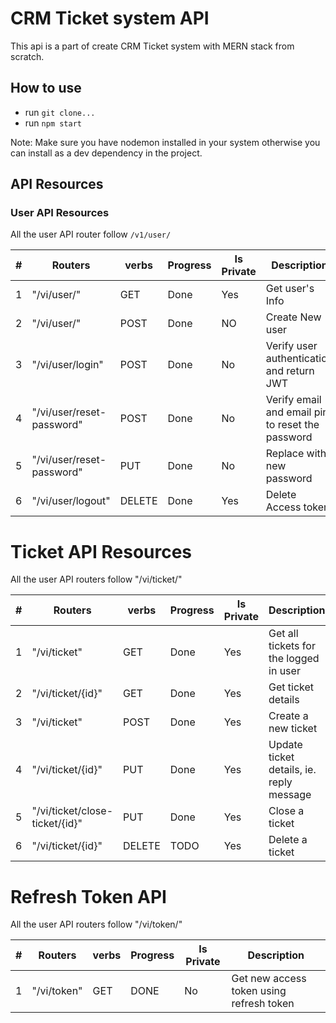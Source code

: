 # CRM Ticket system API

This api is a part of create CRM Ticket system with MERN stack from scratch.

## How to use

- run `git clone...`
- run `npm start`

Note: Make sure you have nodemon installed in your system otherwise you can install as a dev dependency in the project.

## API Resources

### User API Resources

All the user API router follow `/v1/user/`

| #   | Routers                   | verbs  | Progress | Is Private | Description                                      |
| --- | ------------------------- | ------ | -------- | ---------- | ------------------------------------------------ |
| 1   | "/vi/user/"               | GET    | Done     | Yes        | Get user's Info                                  |
| 2   | "/vi/user/"               | POST   | Done     | NO         | Create New user                                  |
| 3   | "/vi/user/login"          | POST   | Done     | No         | Verify user authentication and return JWT        |
| 4   | "/vi/user/reset-password" | POST   | Done     | No         | Verify email and email pin to reset the password |
| 5   | "/vi/user/reset-password" | PUT    | Done     | No         | Replace with new password                        |
| 6   | "/vi/user/logout"         | DELETE | Done     | Yes        | Delete Access token                              |

# Ticket API Resources

All the user API routers follow "/vi/ticket/"

| #   | Routers                        | verbs  | Progress | Is Private | Description                              |
| --- | ------------------------------ | ------ | -------- | ---------- | ---------------------------------------- |
| 1   | "/vi/ticket"                   | GET    | Done     | Yes        | Get all tickets for the logged in user   |
| 2   | "/vi/ticket/{id}"              | GET    | Done     | Yes        | Get ticket details                       |
| 3   | "/vi/ticket"                   | POST   | Done     | Yes        | Create a new ticket                      |
| 4   | "/vi/ticket/{id}"              | PUT    | Done     | Yes        | Update ticket details, ie. reply message |
| 5   | "/vi/ticket/close-ticket/{id}" | PUT    | Done     | Yes        | Close a ticket                           |
| 6   | "/vi/ticket/{id}"              | DELETE | TODO     | Yes        | Delete a ticket                          |

# Refresh Token API

All the user API routers follow "/vi/token/"

| #   | Routers     | verbs | Progress | Is Private | Description                              |
| --- | ----------- | ----- | -------- | ---------- | ---------------------------------------- |
| 1   | "/vi/token" | GET   | DONE     | No         | Get new access token using refresh token |
